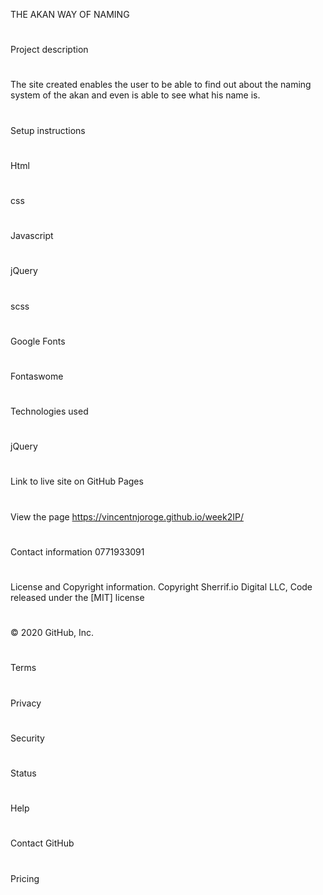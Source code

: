 THE AKAN WAY OF NAMING
#
Project description
#
The site created enables the user to be able to find out about the naming system of the akan and even is able to see what his name is.
#
Setup instructions
#
Html
#
css
#
Javascript
#
jQuery
#
scss
#
Google Fonts
#
Fontaswome
#
Technologies used
#
jQuery
#
Link to live site on GitHub Pages 
#
View the page https://vincentnjoroge.github.io/week2IP/
#
Contact information
0771933091
#
License and Copyright information.
Copyright Sherrif.io Digital LLC, Code released under the [MIT] license
#
© 2020 GitHub, Inc.
#
Terms
#
Privacy
#
Security
#
Status
#
Help
#
Contact GitHub
#
Pricing
#
